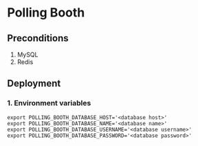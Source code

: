 # Polling Booth

## Preconditions
1. MySQL
2. Redis

## Deployment

### 1. Environment variables
```shell
export POLLING_BOOTH_DATABASE_HOST='<database host>'
export POLLING_BOOTH_DATABASE_NAME='<database name>'
export POLLING_BOOTH_DATABASE_USERNAME='<database username>'
export POLLING_BOOTH_DATABASE_PASSWORD='<database password>'
```
